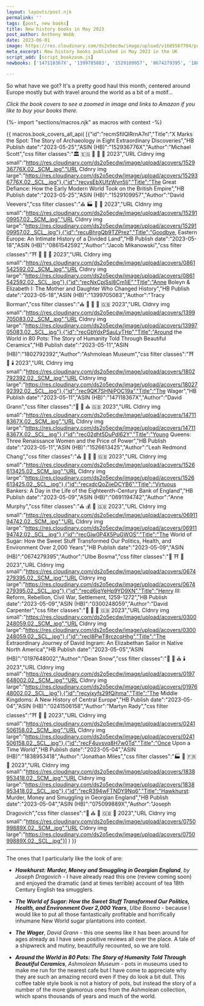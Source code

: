 ```yaml
---
layout: layouts/post.njk
permalink: ''
tags: [post, new books]
title: New history books in May 2023
post_author: Anthony Webb
date: 2023-06-01
image: https://res.cloudinary.com/ds2o5ecdw/image/upload/v1685567704/posts/May2023_newhistorybooks.jpg
meta_excerpt: New history books published in May 2023 in the UK
script_add: [script_bookzoom.js]
newbooks: ['147118367X', '1399705083', '1529109957', '0674279395', '1802792392', '152936776X']

---
```

So what have we got? It's a pretty good haul this month, centered around Europe mostly but with travel around the world as a bit of a motif...

_Click the book covers to see a zoomed in image and links to Amazon if you like to buy your books there._

{%- import "sections/macros.njk" as macros with context -%}

{{ macros.book_covers_all_api(
[{"id":"recmSfilQlRrnA7nI","Title":"X Marks the Spot: The Story of Archaeology in Eight Extraordinary Discoveries","HB Publish date":"2023-05-25","ASIN (HB)":"152936776X","Author":"Michael Scott","css filter classes":"🏛️ 🇪🇬 🍗 👑 🚽 2023","URL Cldnry img small":"https://res.cloudinary.com/ds2o5ecdw/image/upload/acovers/152936776X.02._SCM_.jpg","URL Cldnry img large":"https://res.cloudinary.com/ds2o5ecdw/image/upload/acovers/152936776X.02._SCL_.jpg"},{"id":"recvsEbXUfzWvn5Ij","Title":"The Great Defiance: How the Early Modern World Took on the British Empire","HB Publish date":"2023-05-25","ASIN (HB)":"1529109957","Author":"David Veevers","css filter classes":"⛪ 🏭 🍭 👑 2023","URL Cldnry img small":"https://res.cloudinary.com/ds2o5ecdw/image/upload/acovers/1529109957.02._SCM_.jpg","URL Cldnry img large":"https://res.cloudinary.com/ds2o5ecdw/image/upload/acovers/1529109957.02._SCL_.jpg"},{"id":"recuBhrgQb9TZPrez","Title":"Goodbye, Eastern Europe: An Intimate History of a Divided Land","HB Publish date":"2023-05-18","ASIN (HB)":"0861542592","Author":"Jacob Mikanowski","css filter classes":"⛩️ 🥐 👑 🚽 2023","URL Cldnry img small":"https://res.cloudinary.com/ds2o5ecdw/image/upload/acovers/0861542592.02._SCM_.jpg","URL Cldnry img large":"https://res.cloudinary.com/ds2o5ecdw/image/upload/acovers/0861542592.02._SCL_.jpg"},{"id":"recNxCpjSsl8Cm1iE","Title":"Anne Boleyn & Elizabeth I: The Mother and Daughter Who Changed History","HB Publish date":"2023-05-18","ASIN (HB)":"1399705083","Author":"Tracy Borman","css filter classes":"⛪ 🥐 👑 🚽 🇬🇧 2023","URL Cldnry img small":"https://res.cloudinary.com/ds2o5ecdw/image/upload/acovers/1399705083.02._SCM_.jpg","URL Cldnry img large":"https://res.cloudinary.com/ds2o5ecdw/image/upload/acovers/1399705083.02._SCL_.jpg"},{"id":"recGbYdxPSauLyTHp","Title":"Around the World in 80 Pots: The Story of Humanity Told Through Beautiful Ceramics","HB Publish date":"2023-05-11","ASIN (HB)":"1802792392","Author":"Ashmolean Museum","css filter classes":"⛩️ 🍭 🕯️ 2023","URL Cldnry img small":"https://res.cloudinary.com/ds2o5ecdw/image/upload/acovers/1802792392.02._SCM_.jpg","URL Cldnry img large":"https://res.cloudinary.com/ds2o5ecdw/image/upload/acovers/1802792392.02._SCL_.jpg"},{"id":"rec9QK7SHNiPOC19a","Title":"The Wager","HB Publish date":"2023-05-11","ASIN (HB)":"147118367X","Author":"David Grann","css filter classes":"🥐 🚽 ⛪ 🇬🇧 2023","URL Cldnry img small":"https://res.cloudinary.com/ds2o5ecdw/image/upload/acovers/147118367X.02._SCM_.jpg","URL Cldnry img large":"https://res.cloudinary.com/ds2o5ecdw/image/upload/acovers/147118367X.02._SCL_.jpg"},{"id":"rec02dht5DuPdl62Y","Title":"Young Queens: Three Renaissance Women and the Price of Power","HB Publish date":"2023-05-11","ASIN (HB)":"1526613425","Author":"Leah Redmond Chang","css filter classes":"⛪ 🥐 👑 🚽 🇬🇧 2023","URL Cldnry img small":"https://res.cloudinary.com/ds2o5ecdw/image/upload/acovers/1526613425.02._SCM_.jpg","URL Cldnry img large":"https://res.cloudinary.com/ds2o5ecdw/image/upload/acovers/1526613425.02._SCL_.jpg"},{"id":"recxdcQoZijeDCYB6","Title":"Virtuous Bankers: A Day in the Life of the Eighteenth-Century Bank of England","HB Publish date":"2023-05-09","ASIN (HB)":"0691194742","Author":"Anne Murphy","css filter classes":"⛪ 💰 🥐 🇬🇧 2023","URL Cldnry img small":"https://res.cloudinary.com/ds2o5ecdw/image/upload/acovers/0691194742.02._SCM_.jpg","URL Cldnry img large":"https://res.cloudinary.com/ds2o5ecdw/image/upload/acovers/0691194742.02._SCL_.jpg"},{"id":"recGjw0P4X5PuGWOS","Title":"The World of Sugar: How the Sweet Stuff Transformed Our Politics, Health, and Environment Over 2,000 Years","HB Publish date":"2023-05-09","ASIN (HB)":"0674279395","Author":"Ulbe Bosma","css filter classes":"🍭 ⛩️ 🚽 2023","URL Cldnry img small":"https://res.cloudinary.com/ds2o5ecdw/image/upload/acovers/0674279395.02._SCM_.jpg","URL Cldnry img large":"https://res.cloudinary.com/ds2o5ecdw/image/upload/acovers/0674279395.02._SCL_.jpg"},{"id":"recd6jqYeHp9YD9XN","Title":"Henry III: Reform, Rebellion, Civil War, Settlement, 1259-1272","HB Publish date":"2023-05-09","ASIN (HB)":"0300248059","Author":"David Carpenter","css filter classes":"🥐 👑 🏰 🇬🇧 2023","URL Cldnry img small":"https://res.cloudinary.com/ds2o5ecdw/image/upload/acovers/0300248059.02._SCM_.jpg","URL Cldnry img large":"https://res.cloudinary.com/ds2o5ecdw/image/upload/acovers/0300248059.02._SCL_.jpg"},{"id":"recl8PwT8rczcqHhg","Title":"The Extraordinary Journey of David Ingram: An Elizabethan Sailor in Native North America","HB Publish date":"2023-05-05","ASIN (HB)":"0197648002","Author":"Dean Snow","css filter classes":"🍗 🍔 ⛪ 🕯️ 2023","URL Cldnry img small":"https://res.cloudinary.com/ds2o5ecdw/image/upload/acovers/0197648002.02._SCM_.jpg","URL Cldnry img large":"https://res.cloudinary.com/ds2o5ecdw/image/upload/acovers/0197648002.02._SCL_.jpg"},{"id":"recyjxyfs29fQihma","Title":"The Middle Kingdoms: A New History of Central Europe","HB Publish date":"2023-05-04","ASIN (HB)":"0241506158","Author":"Martyn Rady","css filter classes":"⛩️ 🥐 👑 2023","URL Cldnry img small":"https://res.cloudinary.com/ds2o5ecdw/image/upload/acovers/0241506158.02._SCM_.jpg","URL Cldnry img large":"https://res.cloudinary.com/ds2o5ecdw/image/upload/acovers/0241506158.02._SCL_.jpg"},{"id":"recF4uvsvq8H7w0Td","Title":"Once Upon a Time World","HB Publish date":"2023-05-04","ASIN (HB)":"1838953418","Author":"Jonathan Miles","css filter classes":"🏭 🥐 🇫🇷 🚽 2023","URL Cldnry img small":"https://res.cloudinary.com/ds2o5ecdw/image/upload/acovers/1838953418.02._SCM_.jpg","URL Cldnry img large":"https://res.cloudinary.com/ds2o5ecdw/image/upload/acovers/1838953418.02._SCL_.jpg"},{"id":"recR394wFTNDY9Nq6","Title":"Hawkhurst: Murder, Money and Smuggling in Georgian England","HB Publish date":"2023-05-04","ASIN (HB)":"075099889X","Author":"Joseph Dragovich","css filter classes":"🥐 ⛪ 🚽 🇬🇧 📝 2023","URL Cldnry img small":"https://res.cloudinary.com/ds2o5ecdw/image/upload/acovers/075099889X.02._SCM_.jpg","URL Cldnry img large":"https://res.cloudinary.com/ds2o5ecdw/image/upload/acovers/075099889X.02._SCL_.jpg"}]
) }}

---

The ones that I particularly like the look of are:

- ___Hawkhurst: Murder, Money and Smuggling in Georgian England___, _by Joseph Dragovich_ - I have already read this one (review coming soon) and enjoyed the dramatic (and at times terrible) account of tea 18th Century English tea smugglers.

- ___The World of Sugar: How the Sweet Stuff Transformed Our Politics, Health, and Environment Over 2,000 Years___, _Ulbe Bosma_ - because I would like to put all those fantastically profitable and horrifically inhumane New World sugar plantations into context.

- ___The Wager___, _David Grann_ - this one seems like it has been around for ages already as I have seen positive reviews all over the place. A tale of a shipwreck and mutiny, beautifully recounted, so we are told.

- ___Around the World in 80 Pots: The Story of Humanity Told Through Beautiful Ceramics___, _Ashmolean Museum_ - pots in museums used to make me run for the nearest cafe but I have come to appreciate why they are such an amazing record even if they do look a bit dull. This coffee table style book is not a history of pots, but instead the story of a number of the more glamorous ones from the Ashmolean collection, which spans thousands of years and much of the world.